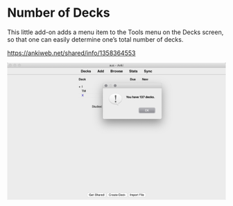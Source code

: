 # Number of Decks

This little add-on adds a menu item to the Tools menu on the Decks screen, so that one can easily determine one’s total number of decks.

https://ankiweb.net/shared/info/1358364553


<p align="center"><img src="number_of_decks.png" alt="screenshot"></p>

